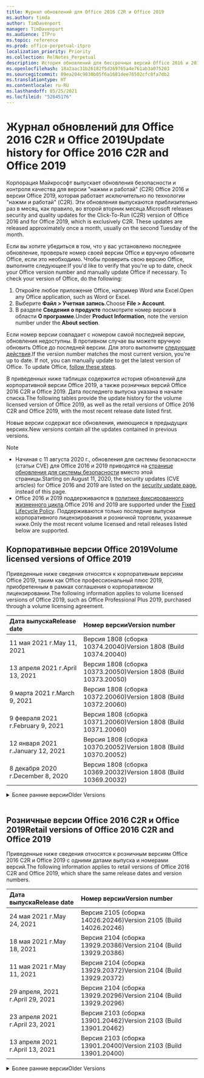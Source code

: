 ```yaml
---
title: Журнал обновлений для Office 2016 C2R и Office 2019
ms.author: timda
author: TimDavenport
manager: TimDavenport
ms.audience: ITPro
ms.topic: reference
ms.prod: office-perpetual-itpro
localization_priority: Priority
ms.collection: RelNotes_Perpetual
description: История обновлений для бессрочных версий Office 2016 и 2019 с технологией "нажми и работай" (C2R) для ИТ-специалистов
ms.openlocfilehash: 18a2aac31b26182f5d369765a4e761ab3a075203
ms.sourcegitcommit: 89ea204c9830b05f6a1681dee76502cfc8fa7db2
ms.translationtype: HT
ms.contentlocale: ru-RU
ms.lasthandoff: 05/25/2021
ms.locfileid: "52645176"
---
```

# <a name="update-history-for-office-2016-c2r-and-office-2019"></a><span data-ttu-id="e23da-103">Журнал обновлений для Office 2016 C2R и Office 2019</span><span class="sxs-lookup"><span data-stu-id="e23da-103">Update history for Office 2016 C2R and Office 2019</span></span>

<span data-ttu-id="e23da-p101">Корпорация Майкрософт выпускает обновления безопасности и контроля качества для версии "нажми и работай" (C2R) Office 2016 и версии Office 2019, которая работает исключительно по технологии "нажми и работай" (C2R). Эти обновления выпускаются приблизительно раз в месяц, как правило, во второй вторник месяца.</span><span class="sxs-lookup"><span data-stu-id="e23da-p101">Microsoft releases security and quality updates for the Click-To-Run (C2R) version of Office 2016 and for Office 2019, which is exclusively C2R. These updates are released approximately once a month, usually on the second Tuesday of the month.</span></span>

<span data-ttu-id="e23da-p102">Если вы хотите убедиться в том, что у вас установлено последнее обновление, проверьте номер своей версии Office и вручную обновите Office, если это необходимо. Чтобы проверить свою версию Office, выполните следующее:</span><span class="sxs-lookup"><span data-stu-id="e23da-p102">If you'd like to verify that you're up to date, check your Office version number and manually update Office if necessary. To check your version of Office, do the following:</span></span>

  1.    <span data-ttu-id="e23da-108">Откройте любое приложение Office, например Word или Excel.</span><span class="sxs-lookup"><span data-stu-id="e23da-108">Open any Office application, such as Word or Excel.</span></span>
  2.    <span data-ttu-id="e23da-109">Выберите **Файл > Учетная запись**.</span><span class="sxs-lookup"><span data-stu-id="e23da-109">Choose **File > Account**.</span></span>
  3.    <span data-ttu-id="e23da-110">В разделе **Сведения о продукте** посмотрите номер версии в области **О программе**.</span><span class="sxs-lookup"><span data-stu-id="e23da-110">Under **Product Information**, note the version number under the **About section**.</span></span>

<span data-ttu-id="e23da-p103">Если номер версии совпадает с номером самой последней версии, обновления недоступны. В противном случае вы можете вручную обновить Office до последней версии. Для этого выполните [следующие действия](https://support.office.com/article/2ab296f3-7f03-43a2-8e50-46de917611c5).</span><span class="sxs-lookup"><span data-stu-id="e23da-p103">If the version number matches the most current version, you're up to date. If not, you can manually update to get the latest version of Office. To update Office, [follow these steps](https://support.office.com/article/2ab296f3-7f03-43a2-8e50-46de917611c5).</span></span>


<span data-ttu-id="e23da-114">В приведенных ниже таблицах содержится история обновлений для корпоративной версии Office 2019, а также розничных версий Office 2016 C2R и Office 2019. Дата последнего выпуска указана в начале списка.</span><span class="sxs-lookup"><span data-stu-id="e23da-114">The following tables provide the update history for the volume licensed version of Office 2019, as well as the retail versions of Office 2016 C2R and Office 2019, with the most recent release date listed first.</span></span>

<span data-ttu-id="e23da-115">Новые версии содержат все обновления, имеющиеся в предыдущих версиях.</span><span class="sxs-lookup"><span data-stu-id="e23da-115">New versions contain all the updates contained in previous versions.</span></span>


 > [!NOTE]
> - <span data-ttu-id="e23da-116">Начиная с 11 августа 2020 г., обновления для системы безопасности (статьи CVE) для Office 2016 и 2019 приводятся на [странице обновления для системы безопасности](./microsoft365-apps-security-updates.md) вместо этой страницы.</span><span class="sxs-lookup"><span data-stu-id="e23da-116">Starting on August 11, 2020, the security updates (CVE articles) for Office 2016 and 2019 are listed on the [security update page](./microsoft365-apps-security-updates.md), instead of this page.</span></span> 
> - <span data-ttu-id="e23da-117">Office 2016 и 2019 поддерживаются в [политике фиксированного жизненного цикла](/lifecycle/policies/fixed).</span><span class="sxs-lookup"><span data-stu-id="e23da-117">Office 2016 and 2019 are supported under the [Fixed Lifecycle Policy](/lifecycle/policies/fixed).</span></span> <span data-ttu-id="e23da-118">Поддерживаются только последние выпуски корпоративного лицензирования и розничной торговли, указанные ниже.</span><span class="sxs-lookup"><span data-stu-id="e23da-118">Only the most recent volume licensed and retail releases listed below are supported.</span></span>


## <a name="volume-licensed-versions-of-office-2019"></a><span data-ttu-id="e23da-119">Корпоративные версии Office 2019</span><span class="sxs-lookup"><span data-stu-id="e23da-119">Volume licensed versions of Office 2019</span></span>
<span data-ttu-id="e23da-120">Приведенные ниже сведения относятся к корпоративным версиям Office 2019, таким как Office профессиональный плюс 2019, приобретенным в рамках соглашения о корпоративном лицензировании.</span><span class="sxs-lookup"><span data-stu-id="e23da-120">The following information applies to volume licensed versions of Office 2019, such as Office Professional Plus 2019, purchased through a volume licensing agreement.</span></span>

[//]: # (НЕ УДАЛЯТЬ ТАБЛИЦУ КОРПОРАТИВНЫХ ВЕРСИЙ НАЧАЛО)


|<span data-ttu-id="e23da-122">**Дата выпуска**</span><span class="sxs-lookup"><span data-stu-id="e23da-122">**Release date**</span></span>|<span data-ttu-id="e23da-123">**Номер версии**</span><span class="sxs-lookup"><span data-stu-id="e23da-123">**Version number**</span></span>|
|:-----|:-----|
|<span data-ttu-id="e23da-124">11 мая 2021 г.</span><span class="sxs-lookup"><span data-stu-id="e23da-124">May 11, 2021</span></span>|<span data-ttu-id="e23da-125">Версия 1808 (сборка 10374.20040)</span><span class="sxs-lookup"><span data-stu-id="e23da-125">Version 1808 (Build 10374.20040)</span></span>|
|<span data-ttu-id="e23da-126">13 апреля 2021 г.</span><span class="sxs-lookup"><span data-stu-id="e23da-126">April 13, 2021</span></span>|<span data-ttu-id="e23da-127">Версия 1808 (сборка 10373.20050)</span><span class="sxs-lookup"><span data-stu-id="e23da-127">Version 1808 (Build 10373.20050)</span></span>|
|<span data-ttu-id="e23da-128">9 марта 2021 г.</span><span class="sxs-lookup"><span data-stu-id="e23da-128">March 9, 2021</span></span>|<span data-ttu-id="e23da-129">Версия 1808 (сборка 10372.20060)</span><span class="sxs-lookup"><span data-stu-id="e23da-129">Version 1808 (Build 10372.20060)</span></span>|
|<span data-ttu-id="e23da-130">9 февраля 2021 г.</span><span class="sxs-lookup"><span data-stu-id="e23da-130">February 9, 2021</span></span>|<span data-ttu-id="e23da-131">Версия 1808 (сборка 10371.20060)</span><span class="sxs-lookup"><span data-stu-id="e23da-131">Version 1808 (Build 10371.20060)</span></span>|
|<span data-ttu-id="e23da-132">12 января 2021 г.</span><span class="sxs-lookup"><span data-stu-id="e23da-132">January 12, 2021</span></span>|<span data-ttu-id="e23da-133">Версия 1808 (сборка 10370.20052)</span><span class="sxs-lookup"><span data-stu-id="e23da-133">Version 1808 (Build 10370.20052)</span></span>|
|<span data-ttu-id="e23da-134">8 декабря 2020 г.</span><span class="sxs-lookup"><span data-stu-id="e23da-134">December 8, 2020</span></span>|<span data-ttu-id="e23da-135">Версия 1808 (сборка 10369.20032)</span><span class="sxs-lookup"><span data-stu-id="e23da-135">Version 1808 (Build 10369.20032)</span></span>|


[//]: # (НЕ УДАЛЯТЬ ТАБЛИЦУ КОРПОРАТИВНЫХ ВЕРСИЙ КОНЕЦ)

<details>
<summary><span data-ttu-id="e23da-137">Более ранние версии</span><span class="sxs-lookup"><span data-stu-id="e23da-137">Older Versions</span></span></summary>
 

[//]: # (НЕ УДАЛЯТЬ СТАРУЮ ТАБЛИЦУ КОРПОРАТИВНЫХ ВЕРСИЙ НАЧАЛО)


|<span data-ttu-id="e23da-139">**Дата выпуска**</span><span class="sxs-lookup"><span data-stu-id="e23da-139">**Release date**</span></span>|<span data-ttu-id="e23da-140">**Номер версии**</span><span class="sxs-lookup"><span data-stu-id="e23da-140">**Version number**</span></span>|
|:-----|:-----|
|<span data-ttu-id="e23da-141">10 ноября 2020 г.</span><span class="sxs-lookup"><span data-stu-id="e23da-141">November 10, 2020</span></span>|<span data-ttu-id="e23da-142">Версия 1808 (сборка 10368.20035)</span><span class="sxs-lookup"><span data-stu-id="e23da-142">Version 1808 (Build 10368.20035)</span></span>|
|<span data-ttu-id="e23da-143">13 октября 2020 г.</span><span class="sxs-lookup"><span data-stu-id="e23da-143">October 13, 2020</span></span>|<span data-ttu-id="e23da-144">Версия 1808 (сборка 10367.20048)</span><span class="sxs-lookup"><span data-stu-id="e23da-144">Version 1808 (Build 10367.20048)</span></span>|
|<span data-ttu-id="e23da-145">8 сентября 2020 г.</span><span class="sxs-lookup"><span data-stu-id="e23da-145">September 8, 2020</span></span>|<span data-ttu-id="e23da-146">Версия 1808 (сборка 10366.20016)</span><span class="sxs-lookup"><span data-stu-id="e23da-146">Version 1808 (Build 10366.20016)</span></span>|
|<span data-ttu-id="e23da-147">11 августа 2020 г.</span><span class="sxs-lookup"><span data-stu-id="e23da-147">August 11, 2020</span></span>|<span data-ttu-id="e23da-148">Версия 1808 (сборка 10364.20059)</span><span class="sxs-lookup"><span data-stu-id="e23da-148">Version 1808 (Build 10364.20059)</span></span>|
|<span data-ttu-id="e23da-149">14 июля 2020 г.</span><span class="sxs-lookup"><span data-stu-id="e23da-149">July 14, 2020</span></span>   |<span data-ttu-id="e23da-150">Версия 1808 (сборка 10363.20015)</span><span class="sxs-lookup"><span data-stu-id="e23da-150">Version 1808 (Build 10363.20015)</span></span>  |
|<span data-ttu-id="e23da-151">9 июня 2020 г.</span><span class="sxs-lookup"><span data-stu-id="e23da-151">June 9, 2020</span></span>   |<span data-ttu-id="e23da-152">Версия 1808 (сборка 10361.20002)</span><span class="sxs-lookup"><span data-stu-id="e23da-152">Version 1808 (Build 10361.20002)</span></span>  |
|<span data-ttu-id="e23da-153">12 мая 2020 г.</span><span class="sxs-lookup"><span data-stu-id="e23da-153">May 12, 2020</span></span>   |<span data-ttu-id="e23da-154">Версия 1808 (сборка 10359.20023)</span><span class="sxs-lookup"><span data-stu-id="e23da-154">Version 1808 (Build 10359.20023)</span></span>  |
|<span data-ttu-id="e23da-155">14 апреля 2020 г.</span><span class="sxs-lookup"><span data-stu-id="e23da-155">April 14, 2020</span></span>   |<span data-ttu-id="e23da-156">Версия 1808 (сборка 10358.20061)</span><span class="sxs-lookup"><span data-stu-id="e23da-156">Version 1808 (Build 10358.20061)</span></span>  |
|<span data-ttu-id="e23da-157">10 марта 2020 г.</span><span class="sxs-lookup"><span data-stu-id="e23da-157">March 10, 2020</span></span>   |<span data-ttu-id="e23da-158">Версия 1808 (сборка 10357.20081)</span><span class="sxs-lookup"><span data-stu-id="e23da-158">Version 1808 (Build 10357.20081)</span></span>  |
|<span data-ttu-id="e23da-159">11 февраля 2020 г.</span><span class="sxs-lookup"><span data-stu-id="e23da-159">February 11, 2020</span></span>   |<span data-ttu-id="e23da-160">Версия 1808 (сборка 10356.20006)</span><span class="sxs-lookup"><span data-stu-id="e23da-160">Version 1808 (Build 10356.20006)</span></span>  |


[//]: # (НЕ УДАЛЯТЬ СТАРУЮ ТАБЛИЦУ КОРПОРАТИВНЫХ ВЕРСИЙ КОНЕЦ)

</details>


<br/>

## <a name="retail-versions-of-office-2016-c2r-and-office-2019"></a><span data-ttu-id="e23da-162">Розничные версии Office 2016 C2R и Office 2019</span><span class="sxs-lookup"><span data-stu-id="e23da-162">Retail versions of Office 2016 C2R and Office 2019</span></span>
<span data-ttu-id="e23da-163">Приведенные ниже сведения относятся к розничным версиям Office 2016 C2R и Office 2019 c одними датами выпуска и номерами версий.</span><span class="sxs-lookup"><span data-stu-id="e23da-163">The following information applies to retail versions of Office 2016 C2R and Office 2019, which share the same release dates and version numbers.</span></span>

[//]: # (НЕ УДАЛЯТЬ ТАБЛИЦУ РОЗНИЧНЫХ ВЕРСИЙ НАЧАЛО)


|<span data-ttu-id="e23da-165">**Дата выпуска**</span><span class="sxs-lookup"><span data-stu-id="e23da-165">**Release date**</span></span>|<span data-ttu-id="e23da-166">**Номер версии**</span><span class="sxs-lookup"><span data-stu-id="e23da-166">**Version number**</span></span>|
|:-----|:-----|
|<span data-ttu-id="e23da-167">24 мая 2021 г.</span><span class="sxs-lookup"><span data-stu-id="e23da-167">May 24, 2021</span></span>|<span data-ttu-id="e23da-168">Версия 2105 (сборка 14026.20246)</span><span class="sxs-lookup"><span data-stu-id="e23da-168">Version 2105 (Build 14026.20246)</span></span>|
|<span data-ttu-id="e23da-169">18 мая 2021 г.</span><span class="sxs-lookup"><span data-stu-id="e23da-169">May 18, 2021</span></span>|<span data-ttu-id="e23da-170">Версия 2104 (сборка 13929.20386)</span><span class="sxs-lookup"><span data-stu-id="e23da-170">Version 2104 (Build 13929.20386)</span></span>|
|<span data-ttu-id="e23da-171">11 мая 2021 г.</span><span class="sxs-lookup"><span data-stu-id="e23da-171">May 11, 2021</span></span>|<span data-ttu-id="e23da-172">Версия 2104 (сборка 13929.20372)</span><span class="sxs-lookup"><span data-stu-id="e23da-172">Version 2104 (Build 13929.20372)</span></span>|
|<span data-ttu-id="e23da-173">29 апреля, 2021 г.</span><span class="sxs-lookup"><span data-stu-id="e23da-173">April 29, 2021</span></span>|<span data-ttu-id="e23da-174">Версия 2104 (сборка 13929.20296)</span><span class="sxs-lookup"><span data-stu-id="e23da-174">Version 2104 (Build 13929.20296)</span></span>|
|<span data-ttu-id="e23da-175">23 апреля 2021 г.</span><span class="sxs-lookup"><span data-stu-id="e23da-175">April 23, 2021</span></span>|<span data-ttu-id="e23da-176">Версия 2103 (сборка 13901.20462)</span><span class="sxs-lookup"><span data-stu-id="e23da-176">Version 2103 (Build 13901.20462)</span></span>|
|<span data-ttu-id="e23da-177">13 апреля 2021 г.</span><span class="sxs-lookup"><span data-stu-id="e23da-177">April 13, 2021</span></span>|<span data-ttu-id="e23da-178">Версия 2103 (сборка 13901.20400)</span><span class="sxs-lookup"><span data-stu-id="e23da-178">Version 2103 (Build 13901.20400)</span></span>|


[//]: # (НЕ УДАЛЯТЬ ТАБЛИЦУ РОЗНИЧНЫХ ВЕРСИЙ КОНЕЦ)

<details>
<summary><span data-ttu-id="e23da-180">Более ранние версии</span><span class="sxs-lookup"><span data-stu-id="e23da-180">Older Versions</span></span></summary>
 

[//]: # (НЕ УДАЛЯТЬ СТАРУЮ ТАБЛИЦУ РОЗНИЧНЫХ ВЕРСИЙ НАЧАЛО)


|<span data-ttu-id="e23da-182">**Дата выпуска**</span><span class="sxs-lookup"><span data-stu-id="e23da-182">**Release date**</span></span>|<span data-ttu-id="e23da-183">**Номер версии**</span><span class="sxs-lookup"><span data-stu-id="e23da-183">**Version number**</span></span>|
|:-----|:-----|
|<span data-ttu-id="e23da-184">2 апреля 2021 г.</span><span class="sxs-lookup"><span data-stu-id="e23da-184">April 2, 2021</span></span>|<span data-ttu-id="e23da-185">Версия 2103 (сборка 13901.20336)</span><span class="sxs-lookup"><span data-stu-id="e23da-185">Version 2103 (Build 13901.20336)</span></span>|
|<span data-ttu-id="e23da-186">30 марта 2021 г.</span><span class="sxs-lookup"><span data-stu-id="e23da-186">March 30, 2021</span></span>|<span data-ttu-id="e23da-187">Версия 2103 (сборка 13901.20312)</span><span class="sxs-lookup"><span data-stu-id="e23da-187">Version 2103 (Build 13901.20312)</span></span>|
|<span data-ttu-id="e23da-188">18 марта 2021 г.</span><span class="sxs-lookup"><span data-stu-id="e23da-188">March 18, 2021</span></span>|<span data-ttu-id="e23da-189">Версия 2102 (сборка 13801.20360)</span><span class="sxs-lookup"><span data-stu-id="e23da-189">Version 2102 (Build 13801.20360)</span></span>|
|<span data-ttu-id="e23da-190">9 марта 2021 г.</span><span class="sxs-lookup"><span data-stu-id="e23da-190">March 9, 2021</span></span>|<span data-ttu-id="e23da-191">Версия 2102 (сборка 13801.20294)</span><span class="sxs-lookup"><span data-stu-id="e23da-191">Version 2102 (Build 13801.20294)</span></span>|
|<span data-ttu-id="e23da-192">1 марта 2021 г.</span><span class="sxs-lookup"><span data-stu-id="e23da-192">March 1, 2021</span></span>|<span data-ttu-id="e23da-193">Версия 2102 (сборка 13801.20266)</span><span class="sxs-lookup"><span data-stu-id="e23da-193">Version 2102 (Build 13801.20266)</span></span>|
|<span data-ttu-id="e23da-194">16 февраля 2021 г.</span><span class="sxs-lookup"><span data-stu-id="e23da-194">February 16, 2021</span></span>|<span data-ttu-id="e23da-195">Версия 2101 (сборка 13628.20448)</span><span class="sxs-lookup"><span data-stu-id="e23da-195">Version 2101 (Build 13628.20448)</span></span>|
|<span data-ttu-id="e23da-196">9 февраля 2021 г.</span><span class="sxs-lookup"><span data-stu-id="e23da-196">February 9, 2021</span></span>|<span data-ttu-id="e23da-197">Версия 2101 (сборка 13628.20380)</span><span class="sxs-lookup"><span data-stu-id="e23da-197">Version 2101 (Build 13628.20380)</span></span>|
|<span data-ttu-id="e23da-198">26 января 2021 г.</span><span class="sxs-lookup"><span data-stu-id="e23da-198">January 26, 2021</span></span>|<span data-ttu-id="e23da-199">Версия 2101 (сборка 13628.20274)</span><span class="sxs-lookup"><span data-stu-id="e23da-199">Version 2101 (Build 13628.20274)</span></span>|
|<span data-ttu-id="e23da-200">21 января 2021 г.</span><span class="sxs-lookup"><span data-stu-id="e23da-200">January 21, 2021</span></span>|<span data-ttu-id="e23da-201">Версия 2012 (сборка 13530.20440)</span><span class="sxs-lookup"><span data-stu-id="e23da-201">Version 2012 (Build 13530.20440)</span></span>|
|<span data-ttu-id="e23da-202">12 января 2021 г.</span><span class="sxs-lookup"><span data-stu-id="e23da-202">January 12, 2021</span></span>|<span data-ttu-id="e23da-203">Версия 2012 (сборка 13530.20376)</span><span class="sxs-lookup"><span data-stu-id="e23da-203">Version 2012 (Build 13530.20376)</span></span>|
|<span data-ttu-id="e23da-204">5 января 2021 г.</span><span class="sxs-lookup"><span data-stu-id="e23da-204">January 5, 2021</span></span>|<span data-ttu-id="e23da-205">Версия 2012 (сборка 13530.20316)</span><span class="sxs-lookup"><span data-stu-id="e23da-205">Version 2012 (Build 13530.20316)</span></span>|
|<span data-ttu-id="e23da-206">Декабрь 21, 2020 г.</span><span class="sxs-lookup"><span data-stu-id="e23da-206">December 21, 2020</span></span>|<span data-ttu-id="e23da-207">Версия 2011 (сборка 13426.20404)</span><span class="sxs-lookup"><span data-stu-id="e23da-207">Version 2011 (Build 13426.20404)</span></span>|
|<span data-ttu-id="e23da-208">8 декабря 2020 г.</span><span class="sxs-lookup"><span data-stu-id="e23da-208">December 8, 2020</span></span>|<span data-ttu-id="e23da-209">Версия 2011 (сборка 13426.20332)</span><span class="sxs-lookup"><span data-stu-id="e23da-209">Version 2011 (Build 13426.20332)</span></span>|
|<span data-ttu-id="e23da-210">2 декабря 2020 г.</span><span class="sxs-lookup"><span data-stu-id="e23da-210">December 2, 2020</span></span>|<span data-ttu-id="e23da-211">Версия 2011 (сборка 13426.20308)</span><span class="sxs-lookup"><span data-stu-id="e23da-211">Version 2011 (Build 13426.20308)</span></span>|
|<span data-ttu-id="e23da-212">30 ноября 2020 г.</span><span class="sxs-lookup"><span data-stu-id="e23da-212">November 30, 2020</span></span>|<span data-ttu-id="e23da-213">Версия 2011 (сборка 13426.20294)</span><span class="sxs-lookup"><span data-stu-id="e23da-213">Version 2011 (Build 13426.20294)</span></span>|
|<span data-ttu-id="e23da-214">23 ноября 2020 г.</span><span class="sxs-lookup"><span data-stu-id="e23da-214">November 23, 2020</span></span>|<span data-ttu-id="e23da-215">Версия 2011 (сборка 13426.20274)</span><span class="sxs-lookup"><span data-stu-id="e23da-215">Version 2011 (Build 13426.20274)</span></span>|
|<span data-ttu-id="e23da-216">17 ноября 2020 г.</span><span class="sxs-lookup"><span data-stu-id="e23da-216">November 17, 2020</span></span>|<span data-ttu-id="e23da-217">Версия 2010 (сборка 13328.20408)</span><span class="sxs-lookup"><span data-stu-id="e23da-217">Version 2010 (Build 13328.20408)</span></span>|
|<span data-ttu-id="e23da-218">10 ноября 2020 г.</span><span class="sxs-lookup"><span data-stu-id="e23da-218">November 10, 2020</span></span>|<span data-ttu-id="e23da-219">Версия 2010 (сборка 13328.20356)</span><span class="sxs-lookup"><span data-stu-id="e23da-219">Version 2010 (Build 13328.20356)</span></span>|
|<span data-ttu-id="e23da-220">27 октября 2020 г.</span><span class="sxs-lookup"><span data-stu-id="e23da-220">October 27, 2020</span></span>|<span data-ttu-id="e23da-221">Версия 2010 (сборка 13328.20292)</span><span class="sxs-lookup"><span data-stu-id="e23da-221">Version 2010 (Build 13328.20292)</span></span>|
|<span data-ttu-id="e23da-222">21 октября 2020 г.</span><span class="sxs-lookup"><span data-stu-id="e23da-222">October 21, 2020</span></span>|<span data-ttu-id="e23da-223">Версия 2009 (сборка 13231.20418)</span><span class="sxs-lookup"><span data-stu-id="e23da-223">Version 2009 (Build 13231.20418)</span></span>|
|<span data-ttu-id="e23da-224">13 октября 2020 г.</span><span class="sxs-lookup"><span data-stu-id="e23da-224">October 13, 2020</span></span>|<span data-ttu-id="e23da-225">Версия 2009 (сборка 13231.20390)</span><span class="sxs-lookup"><span data-stu-id="e23da-225">Version 2009 (Build 13231.20390)</span></span>|
|<span data-ttu-id="e23da-226">8 октября 2020 г.</span><span class="sxs-lookup"><span data-stu-id="e23da-226">October 8, 2020</span></span>|<span data-ttu-id="e23da-227">Версия 2009 (сборка 13231.20368)</span><span class="sxs-lookup"><span data-stu-id="e23da-227">Version 2009 (Build 13231.20368)</span></span>|
|<span data-ttu-id="e23da-228">28 сентября 2020 г.</span><span class="sxs-lookup"><span data-stu-id="e23da-228">September 28, 2020</span></span>|<span data-ttu-id="e23da-229">Версия 2009 (сборка 13231.20262)</span><span class="sxs-lookup"><span data-stu-id="e23da-229">Version 2009 (Build 13231.20262)</span></span>|
|<span data-ttu-id="e23da-230">22 сентября 2020 г.</span><span class="sxs-lookup"><span data-stu-id="e23da-230">September 22, 2020</span></span>|<span data-ttu-id="e23da-231">Версия 2008 (сборка 13127.20508)</span><span class="sxs-lookup"><span data-stu-id="e23da-231">Version 2008 (Build 13127.20508)</span></span>|
|<span data-ttu-id="e23da-232">9 сентября 2020 г.</span><span class="sxs-lookup"><span data-stu-id="e23da-232">September 9, 2020</span></span>|<span data-ttu-id="e23da-233">Версия 2008 (сборка 13127.20408)</span><span class="sxs-lookup"><span data-stu-id="e23da-233">Version 2008 (Build 13127.20408)</span></span>|
|<span data-ttu-id="e23da-234">31 августа 2020 г.</span><span class="sxs-lookup"><span data-stu-id="e23da-234">August 31, 2020</span></span>|<span data-ttu-id="e23da-235">Версия 2008 (сборка 13127.20296)</span><span class="sxs-lookup"><span data-stu-id="e23da-235">Version 2008 (Build 13127.20296)</span></span>|
|<span data-ttu-id="e23da-236">25 августа 2020 г.</span><span class="sxs-lookup"><span data-stu-id="e23da-236">August 25, 2020</span></span>|<span data-ttu-id="e23da-237">Версия 2007 (сборка 13029.20460)</span><span class="sxs-lookup"><span data-stu-id="e23da-237">Version 2007 (Build 13029.20460)</span></span>|
|<span data-ttu-id="e23da-238">11 августа 2020 г.</span><span class="sxs-lookup"><span data-stu-id="e23da-238">August 11, 2020</span></span>|<span data-ttu-id="e23da-239">Версия 2007 (сборка 13029.20344)</span><span class="sxs-lookup"><span data-stu-id="e23da-239">Version 2007 (Build 13029.20344)</span></span>|
|<span data-ttu-id="e23da-240">30 июля 2020 г.</span><span class="sxs-lookup"><span data-stu-id="e23da-240">July 30, 2020</span></span>|<span data-ttu-id="e23da-241">Версия 2007 (сборка 13029.20308)</span><span class="sxs-lookup"><span data-stu-id="e23da-241">Version 2007 (Build 13029.20308)</span></span>  |
|<span data-ttu-id="e23da-242">28 июля 2020 г.</span><span class="sxs-lookup"><span data-stu-id="e23da-242">July 28, 2020</span></span>|<span data-ttu-id="e23da-243">Версия 2006 (сборка 13001.20498)</span><span class="sxs-lookup"><span data-stu-id="e23da-243">Version 2006 (Build 13001.20498)</span></span>  |
|<span data-ttu-id="e23da-244">14 июля 2020 г.</span><span class="sxs-lookup"><span data-stu-id="e23da-244">July 14, 2020</span></span>|<span data-ttu-id="e23da-245">Версия 2006 (сборка 13001.20384)</span><span class="sxs-lookup"><span data-stu-id="e23da-245">Version 2006 (Build 13001.20384)</span></span>  |
|<span data-ttu-id="e23da-246">30 июня 2020 г.</span><span class="sxs-lookup"><span data-stu-id="e23da-246">June 30, 2020</span></span>|<span data-ttu-id="e23da-247">Версия 2006 (сборка 13001.20266)</span><span class="sxs-lookup"><span data-stu-id="e23da-247">Version 2006 (Build 13001.20266)</span></span>  |
|<span data-ttu-id="e23da-248">24 июня 2020 г.</span><span class="sxs-lookup"><span data-stu-id="e23da-248">June 24, 2020</span></span>|<span data-ttu-id="e23da-249">Версия 2005 (сборка 12827.20470)</span><span class="sxs-lookup"><span data-stu-id="e23da-249">Version 2005 (Build 12827.20470)</span></span>  |
|<span data-ttu-id="e23da-250">9 июня 2020 г.</span><span class="sxs-lookup"><span data-stu-id="e23da-250">June 9, 2020</span></span>|<span data-ttu-id="e23da-251">Версия 2005 (сборка 12827.20336)</span><span class="sxs-lookup"><span data-stu-id="e23da-251">Version 2005 (Build 12827.20336)</span></span>  |
|<span data-ttu-id="e23da-252">2 июня 2020 г.</span><span class="sxs-lookup"><span data-stu-id="e23da-252">June 2, 2020</span></span>|<span data-ttu-id="e23da-253">Версия 2005 (сборка 12827.20268)</span><span class="sxs-lookup"><span data-stu-id="e23da-253">Version 2005 (Build 12827.20268)</span></span>  |
|<span data-ttu-id="e23da-254">21 мая 2020 г.</span><span class="sxs-lookup"><span data-stu-id="e23da-254">May 21, 2020</span></span>|<span data-ttu-id="e23da-255">Версия 2004 (сборка 12730.20352)</span><span class="sxs-lookup"><span data-stu-id="e23da-255">Version 2004 (Build 12730.20352)</span></span>  |
|<span data-ttu-id="e23da-256">12 мая 2020 г.</span><span class="sxs-lookup"><span data-stu-id="e23da-256">May 12, 2020</span></span>|<span data-ttu-id="e23da-257">Версия 2004 (сборка 12730.20270)</span><span class="sxs-lookup"><span data-stu-id="e23da-257">Version 2004 (Build 12730.20270)</span></span>  |
|<span data-ttu-id="e23da-258">4 мая 2020 г.</span><span class="sxs-lookup"><span data-stu-id="e23da-258">May 4, 2020</span></span>|<span data-ttu-id="e23da-259">Версия 2004 (сборка 12730.20250)</span><span class="sxs-lookup"><span data-stu-id="e23da-259">Version 2004 (Build 12730.20250)</span></span>  |
|<span data-ttu-id="e23da-260">29 апреля 2020 г.</span><span class="sxs-lookup"><span data-stu-id="e23da-260">April 29, 2020</span></span>|<span data-ttu-id="e23da-261">Версия 2004 (сборка 12730.20236)</span><span class="sxs-lookup"><span data-stu-id="e23da-261">Version 2004 (Build 12730.20236)</span></span>  |
|<span data-ttu-id="e23da-262">15 апреля 2020 г.</span><span class="sxs-lookup"><span data-stu-id="e23da-262">April 15, 2020</span></span>|<span data-ttu-id="e23da-263">Версия 2003 (сборка 12624.20466)</span><span class="sxs-lookup"><span data-stu-id="e23da-263">Version 2003 (Build 12624.20466)</span></span>  |
|<span data-ttu-id="e23da-264">14 апреля 2020 г.</span><span class="sxs-lookup"><span data-stu-id="e23da-264">April 14, 2020</span></span>|<span data-ttu-id="e23da-265">Версия 2003 (сборка 12624.20442)</span><span class="sxs-lookup"><span data-stu-id="e23da-265">Version 2003 (Build 12624.20442)</span></span>  |
|<span data-ttu-id="e23da-266">31 марта 2020 г.</span><span class="sxs-lookup"><span data-stu-id="e23da-266">March 31, 2020</span></span>|<span data-ttu-id="e23da-267">Версия 2003 (сборка 12624.20382)</span><span class="sxs-lookup"><span data-stu-id="e23da-267">Version 2003 (Build 12624.20382)</span></span>  |
|<span data-ttu-id="e23da-268">25 марта 2020 г.</span><span class="sxs-lookup"><span data-stu-id="e23da-268">March 25, 2020</span></span>|<span data-ttu-id="e23da-269">Версия 2003 (сборка 12624.20320)</span><span class="sxs-lookup"><span data-stu-id="e23da-269">Version 2003 (Build 12624.20320)</span></span>  |
|<span data-ttu-id="e23da-270">10 марта 2020 г.</span><span class="sxs-lookup"><span data-stu-id="e23da-270">March 10, 2020</span></span>|<span data-ttu-id="e23da-271">Версия 2002 (сборка 12527.20278)</span><span class="sxs-lookup"><span data-stu-id="e23da-271">Version 2002 (Build 12527.20278)</span></span>  |
|<span data-ttu-id="e23da-272">1 марта 2020 г.</span><span class="sxs-lookup"><span data-stu-id="e23da-272">March 1, 2020</span></span>   |<span data-ttu-id="e23da-273">Версия 2002 (сборка 12527.20242)</span><span class="sxs-lookup"><span data-stu-id="e23da-273">Version 2002 (Build 12527.20242)</span></span>  |


[//]: # (НЕ УДАЛЯТЬ СТАРУЮ ТАБЛИЦУ РОЗНИЧНЫХ ВЕРСИЙ КОНЕЦ)


</details>